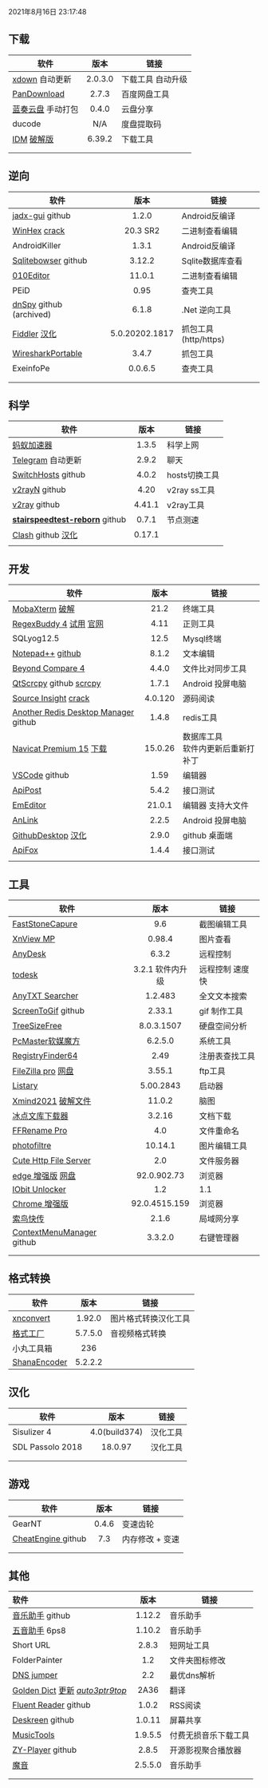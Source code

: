 2021年8月16日 23:17:48

## 下载

| 软件                                                      |  版本   | 链接               |
| --------------------------------------------------------- | :-----: | ------------------ |
| [xdown](https://xdown.org) 自动更新                       | 2.0.3.0 | 下载工具  自动升级 |
| [PanDownload](https://kurukurumi.tk/) |  2.7.3  | 百度网盘工具       |
| [蓝奏云盘](https://github.com/rachpt/lanzou-gui) 手动打包 |  0.4.0  | 云盘分享           |
| ducode                                                    |   N/A   | 度盘提取码         |
| [IDM](http://www.internetdownloadmanager.com/news.html) [破解版](https://pan.lanzoux.com/b0f1997eb#) | 6.39.2 | 下载工具           |
|  |  |                    |
|                                                           |         |                    |



## 逆向

| 软件                                                         |      版本      | 链接                 |
| ------------------------------------------------------------ | :------------: | -------------------- |
| [jadx-gui](https://github.com/skylot/jadx/releases)   github |     1.2.0      | Android反编译        |
| [WinHex](http://www.x-ways.net/winhex/) [crack](https://pan.lanzoux.com/b0f1bltdg) |      20.3 SR2      | 二进制查看编辑       |
| AndroidKiller                                                |     1.3.1      | Android反编译        |
| [Sqlitebowser](https://github.com/sqlitebrowser/sqlitebrowser/releases)  github |     3.12.2     | Sqlite数据库查看     |
| [010Editor](https://www.sweetscape.com/010editor/)           |     11.0.1     | 二进制查看编辑       |
| PEiD                                                         |      0.95      | 查壳工具             |
| [dnSpy](https://github.com/0xd4d/dnSpy)  github (archived)  |     6.1.8      | .Net 逆向工具        |
| [Fiddler](https://www.telerik.com/fiddler) [汉化](https://github.com/gabrielxvx/zh-fiddler) | 5.0.20202.1817 | 抓包工具(http/https) |
| [WiresharkPortable](https://www.wireshark.org/download.html) |     3.4.7     | 抓包工具             |
| ExeinfoPe | 0.0.6.5 | 查壳工具 |
|  |  |  |
|  |  |  |



## 科学

| 软件                                                         |  版本  | 链接          |
| ------------------------------------------------------------ | :----: | ------------- |
| [蚂蚁加速器](https://jsq2.laihuluwa.com/) | 1.3.5 | 科学上网      |
| [Telegram](https://github.com/telegramdesktop/tdesktop/releases)  自动更新 | 2.9.2 | 聊天          |
| [SwitchHosts](https://github.com/oldj/SwitchHosts)  github   | 4.0.2 | hosts切换工具 |
| [v2rayN](https://github.com/2dust/v2rayN/releases) github    |  4.20  | v2ray ss工具  |
| [v2ray](https://github.com/v2fly/v2ray-core/releases) github | 4.41.1 | v2ray工具     |
| **[stairspeedtest-reborn](https://github.com/tindy2013/stairspeedtest-reborn)** github | 0.7.1  | 节点测速      |
| [Clash](https://github.com/Fndroid/clash_for_windows_pkg/releases) github [汉化](https://github.com/BoyceLig/Clash_Chinese_Patch/releases) |  0.17.1  |               |
|  |  | |



## 开发

| 软件                                                         |  版本   | 链接                                  |
| ------------------------------------------------------------ | :-----: | ------------------------------------- |
| [MobaXterm](https://mobaxterm.mobatek.net/download-home-edition.html)   [破解](https://github.com/nszy007/MobaXterm-keygen) |  21.2   | 终端工具                              |
| [RegexBuddy 4](https://www.lanzoux.com/i3e43nc)   [试用](http://download.jgsoft.com/buddy/SetupRegexBuddyDemo.exe)  [官网](https://www.regexbuddy.com/download.html) |  4.11   | 正则工具                              |
| SQLyog12.5                                                   |  12.5   | Mysql终端                             |
| [Notepad++](https://notepad-plus-plus.org/downloads/)  [github](https://github.com/notepad-plus-plus/notepad-plus-plus) |  8.1.2  | 文本编辑                              |
| [Beyond Compare 4](http://www.scootersoftware.com)           |  4.4.0  | 文件比对同步工具                      |
| [QtScrcpy](https://github.com/barry-ran/QtScrcpy) github  [scrcpy](https://github.com/Genymobile/scrcpy) |  1.7.1  | Android 投屏电脑                      |
| [Source Insight](https://www.sourceinsight.com/trial/)    [crack](https://www.52pojie.cn/thread-1138545-1-1.html) | 4.0.120 | 源码阅读                              |
| [Another Redis Desktop Manager](https://github.com/qishibo/AnotherRedisDesktopManager/releases) github |  1.4.8  | redis工具                             |
| [Navicat Premium 15](http://www.navicat.com.cn/products/navicat-premium-release-note) [下载](http://download.navicat.com.cn/download/navicat150_premium_cs_x64.exe) | 15.0.26 | 数据库工具 <br>软件内更新后重新打补丁 |
| [VSCode](https://github.com/microsoft/vscode) github         | 1.59 | 编辑器                                |
| [ApiPost](https://www.apipost.cn/download.html)              |  5.4.2  | 接口测试                              |
| [EmEditor](https://support.emeditor.com/en/downloads)        |  21.0.1  | 编辑器 支持大文件                     |
| [AnLink](https://anl.ink/changelog)                          |  2.2.5  | Android 投屏电脑                      |
| [GithubDesktop](https://desktop.github.com/release-notes/)  [汉化](https://pan.lanzoux.com/b06mtfjkh) |  2.9.0  | github 桌面端                         |
| [ApiFox](https://www.apifox.cn/help/app/changelog/)          |  1.4.4  | 接口测试                              |
|                                                              |         |                                       |



## 工具

| 软件                                                         |          版本          | 链接            |
| ------------------------------------------------------------ | :--------------------: | --------------- |
| [FastStoneCapure](http://www.faststone.org/)                 |          9.6          | 截图编辑工具    |
| [XnView MP](https://www.xnview.com/en/xnviewmp/)             |         0.98.4         | 图片查看        |
| [AnyDesk](https://anydesk.com/zhs/downloads)                 |         6.3.2         | 远程控制        |
| [todesk](https://www.todesk.com/download.html)               | 3.2.1 软件内升级 | 远程控制 速度快 |
| [AnyTXT Searcher](https://anytxt.net/download/)              |        1.2.483        | 全文文本搜索    |
| [ScreenToGif](https://github.com/NickeManarin/ScreenToGif/releases) github |         2.33.1         | gif 制作工具    |
| [TreeSizeFree](https://www.jam-software.com/treesize_free)   |       8.0.3.1507       | 硬盘空间分析    |
| [PcMaster软媒魔方](https://mofang.ruanmei.com/?f=pcmaster)   |        6.2.5.0         | 系统工具        |
| [RegistryFinder64](https://registry-finder.com/)             |          2.49          | 注册表查找工具  |
| [FileZilla pro](https://www.filezilla.cn/)  [网盘](https://www.lanzouX.com/b00z9jgni) |         3.55.1         | ftp工具         |
| [Listary](https://www.listary.com/)                          |       5.00.2843        | 启动器          |
| [Xmind2021](https://www.xmind.cn/xmind2020/) [破解文件](https://pan.lanzoux.com/b0f1fqazi#) |         11.0.2         | 脑图            |
| [冰点文库下载器](http://www.bingdian001.com/?p=30)           |         3.2.16         | 文档下载        |
| [FFRename Pro](http://www.ffhome.com/works/1406.html)        |          4.0           | 文件重命名      |
| [photofiltre](http://www.photofiltre.com/)                   |        10.14.1         | 图片编辑工具    |
| [Cute Http File Server ](http://iscute.cn/chfs)             |          2.0           | 文件服务器      |
| [edge 增强版](https://shuax.com/project/edge/)  [网盘](https://assets.shuax.com/) |      92.0.902.73      | 浏览器          |
| [IObit Unlocker]( https://www.iobit.com/en/iobit-unlocker.php)|           1.2                                   |          1.1           |
| [Chrome 增强版](https://shuax.com/project/chrome/) |      92.0.4515.159      | 浏览器          |
| [索鸟快传](http://www.suoniao.com/kuaichuan)                 |         2.1.6         | 局域网分享      |
| [ContextMenuManager](https://github.com/BluePointLilac/ContextMenuManager/releases)  github |          3.3.2.0          | 右键管理器      |
|  |  |  |
|  |  |  |



## 格式转换

| 软件                                                         |  版本   | 链接                 |
| ------------------------------------------------------------ | :-----: | -------------------- |
| [xnconvert](https://www.xnview.com/en/xnconvert/#downloads)  | 1.92.0  | 图片格式转换汉化工具 |
| [格式工厂](http://www.pcfreetime.com/formatfactory/CN/index.html) | 5.7.5.0 | 音视频格式转换       |
| 小丸工具箱                                                   |   236   |                      |
| [ShanaEncoder](https://shana.pe.kr/)                         | 5.2.2.2 |                      |



## **汉化**

| 软件             |     版本      | 链接     |
| ---------------- | :-----------: | -------- |
| Sisulizer 4      | 4.0(build374) | 汉化工具 |
| SDL Passolo 2018 |    18.0.97    | 汉化工具 |
|                  |               |          |
|                  |               |          |



## 游戏

| 软件                                                         | 版本  | 链接            |
| ------------------------------------------------------------ | :---: | --------------- |
| GearNT                                                       | 0.4.6 | 变速齿轮        |
| [CheatEngine ](https://github.com/cheat-engine/cheat-engine/releases)  github |  7.3  | 内存修改 + 变速 |
|                                                              |       |                 |
|                                                              |       |                 |



## 其他

| 软件                                                         |  版本   | 链接                 |
| :----------------------------------------------------------- | :-----: | -------------------- |
| [音乐助手](https://github.com/lyswhut/lx-music-desktop)  github | 1.12.2  | 音乐助手             |
| [五音助手](https://www.lanzoui.com/b00o23ssb#6ps8) 6ps8      | 1.10.2  | 音乐助手             |
| Short URL                                                    |  2.8.3  | 短网址工具           |
| FolderPainter                                                |   1.2   | 文件夹图标修改       |
| [DNS jumper](https://www.sordum.org/)                        |   2.2   | 最优dns解析          |
| [Golden Dict](https://github.com/nonwill/nwDeployed)  [更新](https://autoptr.top/gdocr/GoldenDict-OCR-Changelog/)    [*auto3ptr9top*](http://files.autoptr.top/d/31968491-43314173-bda923) |  2A36   | 翻译                 |
| [Fluent Reader](https://github.com/yang991178/fluent-reader/releases/) github |  1.0.2  | RSS阅读              |
| [Deskreen](https://github.com/pavlobu/deskreen/releases/) github | 1.0.11  | 屏幕共享             |
| [MusicTools](https://pan.lanzoux.com/b0104asfe)              | 1.9.5.5 | 付费无损音乐下载工具 |
| [ZY-Player](https://github.com/cuiocean/ZY-Player/releases/) github |  2.8.5  | 开源影视聚合播放器   |
| [魔音](http://www.huanghunxiao.com/)                         | 2.5.5.0 | 音乐助手             |
|                                                              |         |                      |
|                                                              |         |                      |








